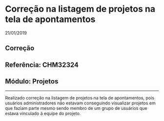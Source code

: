# Correção na listagem de projetos na tela de apontamentos
21/01/2019
## Correção
## Referência: CHM32324
## Módulo: Projetos
***

Realizado correção na listagem de projetos na tela de apontamentos, pois usuários administradores não estavam conseguindo visualizar projetos em que faziam parte mesmo sendo membro de um grupo de usuários que estava vinculado à equipe do projeto.